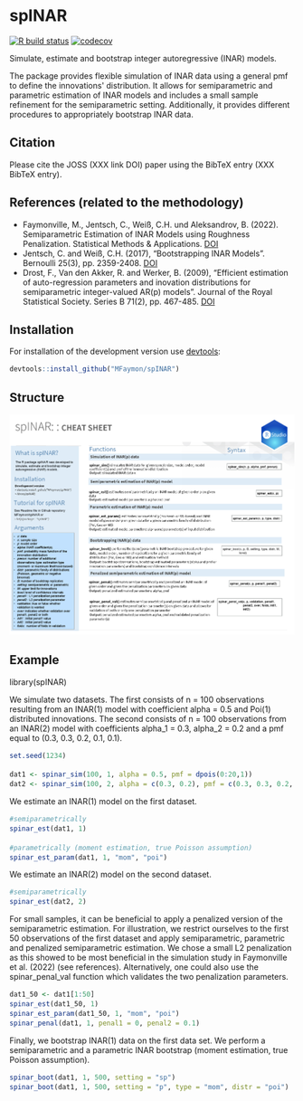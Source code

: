 # spINAR
[![R build status](https://github.com/MFaymon/spINAR/workflows/R-CMD-check/badge.svg)](https://github.com/MFaymon/spINAR/actions)
[![codecov](https://codecov.io/gh/MFaymon/spINAR/branch/main/graph/badge.svg?token=U5KPFSY3XN)](https://codecov.io/gh/MFaymon/spINAR)

Simulate, estimate and bootstrap integer autoregressive (INAR) models.

The package provides flexible simulation of INAR data using a general pmf to define the innovations' distribution. It allows for semiparametric and parametric estimation of INAR models and includes a small sample refinement for the semiparametric setting. Additionally, it provides different procedures to appropriately bootstrap INAR data.

## Citation

Please cite the JOSS (XXX link DOI) paper using the BibTeX entry (XXX BibTeX entry).

## References (related to the methodology)

* Faymonville, M., Jentsch, C., Weiß, C.H. und Aleksandrov, B. (2022). Semiparametric Estimation of INAR Models using Roughness Penalization. Statistical Methods & Applications. [DOI](https://doi.org/10.1007/s10260-022-00655-0)
* Jentsch, C. and Weiß, C.H. (2017), “Bootstrapping INAR Models”. Bernoulli 25(3), pp. 2359-2408. [DOI](https://doi.org/10.3150/18-BEJ1057)
* Drost, F., Van den Akker, R. and Werker, B. (2009), “Efficient estimation of auto-regression parameters and inovation distributions for semiparametric integer-valued AR(p) models”. Journal of the Royal Statistical Society. Series B 71(2), pp. 467-485. [DOI](https://doi.org/10.1111/j.1467-9868.2008.00687.x)

## Installation

For installation of the development version use [devtools](https://cran.r-project.org/package=devtools):

``` r
devtools::install_github("MFaymon/spINAR")
```

## Structure
![](https://github.com/MFaymon/spINAR/blob/main/img_readme/cheat_sheet_spINAR.png)

## Example

library(spINAR)

We simulate two datasets. The first consists of n = 100 observations resulting from an INAR(1) model with coefficient alpha = 0.5 and Poi(1) distributed innovations. The second consists of n = 100 observations from an INAR(2) model with coefficients alpha_1 = 0.3, alpha_2 = 0.2 and a pmf equal to (0.3, 0.3, 0.2, 0.1, 0.1).

```r
set.seed(1234)

dat1 <- spinar_sim(100, 1, alpha = 0.5, pmf = dpois(0:20,1))
dat2 <- spinar_sim(100, 2, alpha = c(0.3, 0.2), pmf = c(0.3, 0.3, 0.2, 0.1, 0.1))
```

We estimate an INAR(1) model on the first dataset.

```r
#semiparametrically
spinar_est(dat1, 1)

#parametrically (moment estimation, true Poisson assumption)
spinar_est_param(dat1, 1, "mom", "poi")
```

We estimate an INAR(2) model on the second dataset.

```r
#semiparametrically
spinar_est(dat2, 2)
```

For small samples, it can be beneficial to apply a penalized version of the semiparametric estimation. For illustration, we restrict ourselves to the first 50 observations of the first dataset and apply semiparametric, parametric and penalized semiparametric estimation. We chose a small L2 penalization as this showed to be most beneficial in the simulation study in Faymonville et al. (2022) (see references). Alternatively, one could also use the spinar_penal_val function which validates the two penalization parameters.

```r
dat1_50 <- dat1[1:50]
spinar_est(dat1_50, 1)
spinar_est_param(dat1_50, 1, "mom", "poi")
spinar_penal(dat1, 1, penal1 = 0, penal2 = 0.1)
```

Finally, we bootstrap INAR(1) data on the first data set. We perform a semiparametric and a parametric INAR bootstrap (moment estimation, true Poisson assumption). 

```r
spinar_boot(dat1, 1, 500, setting = "sp")
spinar_boot(dat1, 1, 500, setting = "p", type = "mom", distr = "poi")
```

